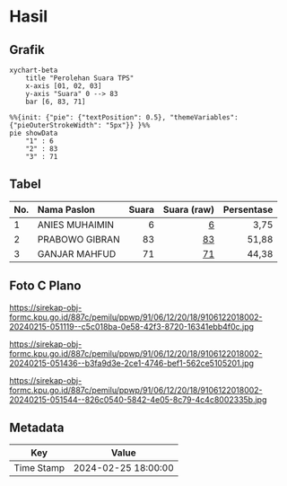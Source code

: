 # Hasil

## Grafik

```mermaid
xychart-beta
    title "Perolehan Suara TPS"
    x-axis [01, 02, 03]
    y-axis "Suara" 0 --> 83
    bar [6, 83, 71]
```

```mermaid
%%{init: {"pie": {"textPosition": 0.5}, "themeVariables": {"pieOuterStrokeWidth": "5px"}} }%%
pie showData
    "1" : 6
    "2" : 83
    "3" : 71
```

## Tabel

| No. | Nama Paslon    | Suara | Suara (raw) | Persentase |
|:--- |:-------------- | -----:| -----------:| ----------:|
| 1   | ANIES MUHAIMIN | 6     | [6][p-1]    | 3,75       |
| 2   | PRABOWO GIBRAN | 83    | [83][p-2]   | 51,88      |
| 3   | GANJAR MAHFUD  | 71    | [71][p-3]   | 44,38      |


[p-1]: https://github.com/gigit-pemilu/pemilu-2024-91-papua/blob/main/pilpres/hitung-suara/sub/91-papua/sub/06-biak-numfor/sub/12-samofa/sub/2018-kinmom/sub/002-tps/sub/paslon-1.txt
[p-2]: https://github.com/gigit-pemilu/pemilu-2024-91-papua/blob/main/pilpres/hitung-suara/sub/91-papua/sub/06-biak-numfor/sub/12-samofa/sub/2018-kinmom/sub/002-tps/sub/paslon-2.txt
[p-3]: https://github.com/gigit-pemilu/pemilu-2024-91-papua/blob/main/pilpres/hitung-suara/sub/91-papua/sub/06-biak-numfor/sub/12-samofa/sub/2018-kinmom/sub/002-tps/sub/paslon-3.txt

## Foto C Plano

https://sirekap-obj-formc.kpu.go.id/887c/pemilu/ppwp/91/06/12/20/18/9106122018002-20240215-051119--c5c018ba-0e58-42f3-8720-16341ebb4f0c.jpg

https://sirekap-obj-formc.kpu.go.id/887c/pemilu/ppwp/91/06/12/20/18/9106122018002-20240215-051436--b3fa9d3e-2ce1-4746-bef1-562ce5105201.jpg

https://sirekap-obj-formc.kpu.go.id/887c/pemilu/ppwp/91/06/12/20/18/9106122018002-20240215-051544--826c0540-5842-4e05-8c79-4c4c8002335b.jpg


## Metadata

| Key        | Value               |
| ---------- | ------------------- |
| Time Stamp | 2024-02-25 18:00:00 |



